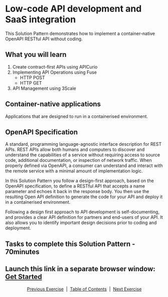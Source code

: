 # Low-code API development and SaaS integration

This Solution Pattern demonstrates how to implement a container-native OpenAPI RESTful API without coding.

## What you will learn

1. Create contract-first APIs using APICurio
2. Implementing API Operations using Fuse
    * HTTP POST
    * HTTP GET
3. API Management using 3Scale

## Container-native applications

Applications that are designed to run in a containerised environment.

## OpenAPI Specification

A standard, programming language-agnostic interface description for REST APIs. REST APIs allow both humans and computers to discover and understand the capabilities of a service without requiring access to source code, additional documentation, or inspection of network traffic. When properly defined via OpenAPI, a consumer can understand and interact with the remote service with a minimal amount of implementation logic.

In this Solution Pattern you follow a design-first approach, based on the OpenAPI specification, to define a RESTful API that accepts a name parameter and echoes it back in the response body. You then use the resulting Open API definition to generate the code for your API and deploy it in a containerised environment.

Following a design first approach to API development is self-documenting, and provides a clear API definition for partners and end-users of your API. It also allows you to identify important design decisions prior to coding and deployment.

## Tasks to complete this Solution Pattern - 70minutes

## Launch this link in a separate browser window: [Get Started][1]

<p align="center">
  <a href="/README.md">Previous Exercise</a> &nbsp;|
  &nbsp;<a href="/README.md">Table of Contents</a> &nbsp;|
  &nbsp;<a href="/02%20-%20Get%20Started.MD">Next Exercise</a>
</p>

[1]: https://tutorial-web-app-webapp.apps.dfw-7226.example.opentlc.com/
[2]: https://fuse-2dd27faf-dfda-11ea-a6a0-0a580a010007.apps.dfw-7226.example.opentlc.com/
